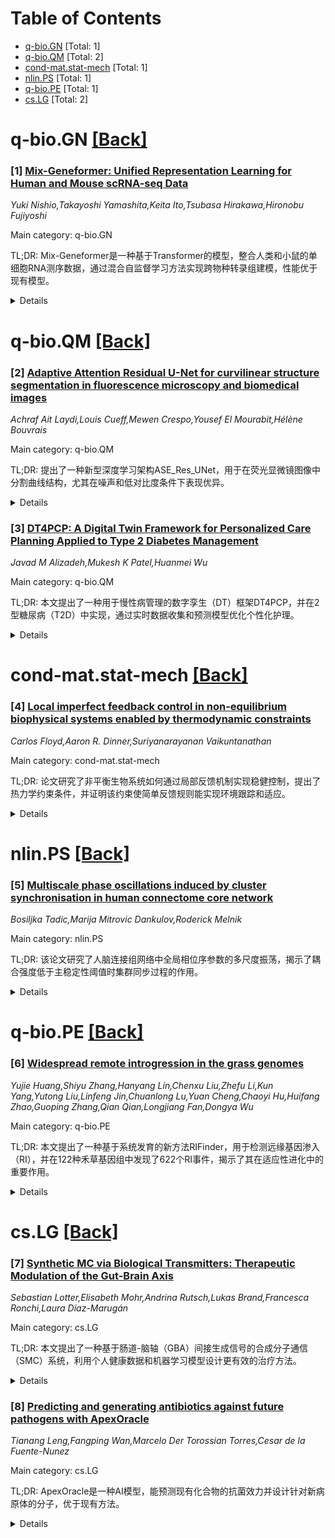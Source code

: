 <div id=toc></div>

# Table of Contents

- [q-bio.GN](#q-bio.GN) [Total: 1]
- [q-bio.QM](#q-bio.QM) [Total: 2]
- [cond-mat.stat-mech](#cond-mat.stat-mech) [Total: 1]
- [nlin.PS](#nlin.PS) [Total: 1]
- [q-bio.PE](#q-bio.PE) [Total: 1]
- [cs.LG](#cs.LG) [Total: 2]


<div id='q-bio.GN'></div>

# q-bio.GN [[Back]](#toc)

### [1] [Mix-Geneformer: Unified Representation Learning for Human and Mouse scRNA-seq Data](https://arxiv.org/abs/2507.07454)
*Yuki Nishio,Takayoshi Yamashita,Keita Ito,Tsubasa Hirakawa,Hironobu Fujiyoshi*

Main category: q-bio.GN

TL;DR: Mix-Geneformer是一种基于Transformer的模型，整合人类和小鼠的单细胞RNA测序数据，通过混合自监督学习方法实现跨物种转录组建模，性能优于现有模型。


<details>
  <summary>Details</summary>
Motivation: 现有物种特异性深度学习模型限制了跨物种泛化和转化应用，阻碍了转化研究和药物发现的发展。

Method: Mix-Geneformer结合Masked Language Modeling (MLM)和SimCSE对比损失的自监督方法，采用rank-value编码方案，训练于5000万人类和小鼠细胞数据。

Result: 在细胞类型分类和计算机模拟扰动任务中表现优异，小鼠肾脏数据准确率达95.8%，并成功识别关键调控基因。

Conclusion: Mix-Geneformer为比较转录组学和转化应用提供了强大工具，但存在计算成本和零样本迁移变异性等局限性。

Abstract: Single-cell RNA sequencing (scRNA-seq) enables single-cell transcriptomic
profiling, revealing cellular heterogeneity and rare populations. Recent deep
learning models like Geneformer and Mouse-Geneformer perform well on tasks such
as cell-type classification and in silico perturbation. However, their
species-specific design limits cross-species generalization and translational
applications, which are crucial for advancing translational research and drug
discovery. We present Mix-Geneformer, a novel Transformer-based model that
integrates human and mouse scRNA-seq data into a unified representation via a
hybrid self-supervised approach combining Masked Language Modeling (MLM) and
SimCSE-based contrastive loss to capture both shared and species-specific gene
patterns. A rank-value encoding scheme further emphasizes high-variance gene
signals during training. Trained on about 50 million cells from diverse human
and mouse organs, Mix-Geneformer matched or outperformed state-of-the-art
baselines in cell-type classification and in silico perturbation tasks,
achieving 95.8% accuracy on mouse kidney data versus 94.9% from the best
existing model. It also successfully identified key regulatory genes validated
by in vivo studies. By enabling scalable cross-species transcriptomic modeling,
Mix-Geneformer offers a powerful tool for comparative transcriptomics and
translational applications. While our results demonstrate strong performance,
we also acknowledge limitations, such as the computational cost and variability
in zero-shot transfer.

</details>


<div id='q-bio.QM'></div>

# q-bio.QM [[Back]](#toc)

### [2] [Adaptive Attention Residual U-Net for curvilinear structure segmentation in fluorescence microscopy and biomedical images](https://arxiv.org/abs/2507.07800)
*Achraf Ait Laydi,Louis Cueff,Mewen Crespo,Yousef El Mourabit,Hélène Bouvrais*

Main category: q-bio.QM

TL;DR: 提出了一种新型深度学习架构ASE_Res_UNet，用于在荧光显微镜图像中分割曲线结构，尤其在噪声和低对比度条件下表现优异。


<details>
  <summary>Details</summary>
Motivation: 荧光显微镜图像中的曲线结构分割在噪声密集或低对比度条件下具有挑战性，现有深度学习方法性能不足。

Method: 开发了ASE_Res_UNet，结合了残差块和自适应SE注意力机制，通过合成数据集进行训练和评估。

Result: ASE_Res_UNet在噪声鲁棒性和低强度结构检测上优于其他模型，并成功应用于真实图像和其他曲线结构。

Conclusion: ASE_Res_UNet在复杂条件下表现优异，具有广泛的生物医学应用潜力。

Abstract: Segmenting curvilinear structures in fluorescence microscopy remains a
challenging task, particularly under noisy conditions and in dense filament
networks commonly seen in vivo. To address this, we created two original
datasets consisting of hundreds of synthetic images of fluorescently labelled
microtubules within cells. These datasets are precisely annotated and closely
mimic real microscopy images, including realistic noise. The second dataset
presents an additional challenge, by simulating varying fluorescence
intensities along filaments that complicate segmentation. While deep learning
has shown strong potential in biomedical image analysis, its performance often
declines in noisy or low-contrast conditions. To overcome this limitation, we
developed a novel advanced architecture: the Adaptive Squeeze-and-Excitation
Residual U-Net (ASE_Res_UNet). This model enhanced the standard U-Net by
integrating residual blocks in the encoder and adaptive SE attention mechanisms
in the decoder. Through ablation studies and comprehensive visual and
quantitative evaluations, ASE_Res_UNet consistently outperformed its variants,
namely standard U-Net, ASE_UNet and Res_UNet architectures. These improvements,
particularly in noise resilience and detecting fine, low-intensity structures,
were largely attributed to the adaptive SE attention module that we created. We
further benchmarked ASE_Res_UNet against various state-of-the-art models, and
found it achieved superior performance on our most challenging dataset.
Finally, the model also generalized well to real microscopy images of stained
microtubules as well as to other curvilinear structures. Indeed, it
successfully segmented retinal blood vessels and nerves in noisy or
low-contrast biomedical images, demonstrating its strong potential for
applications in disease diagnosis and treatment.

</details>


### [3] [DT4PCP: A Digital Twin Framework for Personalized Care Planning Applied to Type 2 Diabetes Management](https://arxiv.org/abs/2507.07809)
*Javad M Alizadeh,Mukesh K Patel,Huanmei Wu*

Main category: q-bio.QM

TL;DR: 本文提出了一种用于慢性病管理的数字孪生（DT）框架DT4PCP，并在2型糖尿病（T2D）中实现，通过实时数据收集和预测模型优化个性化护理。


<details>
  <summary>Details</summary>
Motivation: 数字孪生技术在医疗领域的应用潜力巨大，但在个性化患者护理方面仍有限，本文旨在填补这一空白。

Method: 提出DT4PCP框架，整合患者实时健康数据、预测模型和社会健康决定因素（SDoH），在T2D管理中实现个性化护理。

Result: 通过回顾性模拟，证明DT4PCP-T2D能显著减少急诊风险，优化个性化护理策略。

Conclusion: 数字孪生技术有望革新慢性病护理，推动个性化医疗的发展。

Abstract: Digital Twin (DT) technology has emerged as a transformative approach in
healthcare, but its application in personalized patient care remains limited.
This paper aims to present a practical implementation of DT in the management
of chronic diseases. We introduce a general DT framework for personalized care
planning (DT4PCP), with the core components being a real-time virtual
representation of a patient's health and emerging predictive models to enable
adaptive, personalized care. We implemented the DT4PCP framework for managing
Type 2 Diabetes (DT4PCP-T2D), enabling real-time collection of behavioral data
from patients with T2D, predicting emergency department (ED) risks, simulating
the effects of different interventions, and personalizing care strategies to
reduce ED visits. The DT4PCP-T2D also integrates social determinants of health
(SDoH) and other contextual data, offering a comprehensive view of the
patient's health to ensure that care recommendations are tailored to individual
needs. Through retrospective simulations, we demonstrate that integrating DTs
in T2D management can lead to significant advancements in personalized
medicine. This study underscores the potential of DT technology to
revolutionize chronic disease care.

</details>


<div id='cond-mat.stat-mech'></div>

# cond-mat.stat-mech [[Back]](#toc)

### [4] [Local imperfect feedback control in non-equilibrium biophysical systems enabled by thermodynamic constraints](https://arxiv.org/abs/2507.07295)
*Carlos Floyd,Aaron R. Dinner,Suriyanarayanan Vaikuntanathan*

Main category: cond-mat.stat-mech

TL;DR: 论文研究了非平衡生物系统如何通过局部反馈机制实现稳健控制，提出了热力学约束条件，并证明该约束使简单反馈规则能实现环境跟踪和适应。


<details>
  <summary>Details</summary>
Motivation: 探索生物系统如何在不完美局部信息下实现稳健控制，为自然和合成生物过程（如基因调控和蛋白质构象动力学）提供理论支持。

Method: 通过非平衡稳态模型，推导热力学约束条件，分析局部反馈机制的稳定性和适用范围。

Result: 在单或双化学调节系统中，局部稳定性隐含全局稳定性；高维系统中吸引域显著大于线性近似预期。

Conclusion: 研究揭示了生物和合成系统如何通过最小反馈有效响应环境变化，无需复杂工程或精确参数调整。

Abstract: Understanding how biological systems achieve robust control despite relying
on imperfect local information remains a challenging problem. Here, we consider
non-equilibrium models which are generically used to describe natural and
synthetic biological processes, such as gene regulation and protein
conformational dynamics, and investigate their capacity for effective control
using imperfect local feedback mechanisms. We derive a thermodynamic constraint
on the response of non-equilibrium steady-state properties to changes in the
driving forces. We show that this constraint enables linear, local, and easily
implementable feedback rules to achieve environmental tracking and adaptation
without consideration of network topology. In particular, we demonstrate that
local stability of these feedback dynamics implies global stability for systems
with one or two chemical regulators, regardless of the network topology. For
higher-dimensional systems, global stability is not guaranteed. However, in
part due to simplifications in attractor landscapes implied by our
thermodynamic constraint, we find the basin of attraction remains significantly
larger than would be expected from linear approximation alone. Our findings
provide insight into how biological and synthetically engineered systems can
respond effectively to environmental changes given only minimal feedback,
without highly engineered interactions or precise parameter tuning.

</details>


<div id='nlin.PS'></div>

# nlin.PS [[Back]](#toc)

### [5] [Multiscale phase oscillations induced by cluster synchronisation in human connectome core network](https://arxiv.org/abs/2507.07583)
*Bosiljka Tadic,Marija Mitrovic Dankulov,Roderick Melnik*

Main category: nlin.PS

TL;DR: 该论文研究了人脑连接组网络中全局相位序参数的多尺度振荡，揭示了耦合强度低于主稳定性阈值时集群同步过程的作用。


<details>
  <summary>Details</summary>
Motivation: 探索大脑连接组网络中全局动态的同步机制，以理解健康大脑功能一致性及脑部疾病的异常表现。

Method: 采用谱图分析和特征向量定位方法，识别节点集群，并分析加权核心网络及其二值版本的影响。

Result: 确定了三个重要的大脑区域集群，展示了网络拓扑在同步集群形成中的主导作用，边权重对同步和序参数稳定性的影响。

Conclusion: 网络拓扑结构是同步集群形成的关键因素，而边权重则有助于稳定序参数并减少多重分形谱。

Abstract: Brain imaging data mapping onto human connectome networks enables the
investigation of global brain dynamics, where the brain hubs play an essential
role in transferring activity between different brain parts. At this scale, the
synchronisation processes are increasingly investigated as one of the key
mechanisms revealing many aspects of brain functional coherence in healthy
brains and revealing deviations due to various brain disorders. For the human
connectome core network, consisting of the eight brain hubs and the
higher-order structure attached to them, previous simulations of Kuramoto phase
oscillators at network nodes indicate instability of the global order parameter
for a range of positive coupling strengths. In this work, we investigate the
multiscale oscillations of the global phase order parameter and show that they
are connected with the cluster synchronisation processes occurring in this
range of couplings below the master stability threshold. We use the spectral
graph analysis and eigenvector localisation methodology, where the clusters of
nodes playing a similar role in the synchronisation processes have a small
mutual distance in the eigenvector space. We determine three significant
clusters of brain regions and show the position of hubs in them. With the
parallel analysis of the weighted core network and its binary version, we
demonstrate the primary role of the network's topology in the formation of
synchronised clusters. Meanwhile, the wights of edges contribute to the hub's
synchronisation with the surrounding cluster, stabilise the order parameter
variations and reduce the multifractal spectrum.

</details>


<div id='q-bio.PE'></div>

# q-bio.PE [[Back]](#toc)

### [6] [Widespread remote introgression in the grass genomes](https://arxiv.org/abs/2507.07761)
*Yujie Huang,Shiyu Zhang,Hanyang Lin,Chenxu Liu,Zhefu Li,Kun Yang,Yutong Liu,Linfeng Jin,Chuanlong Lu,Yuan Cheng,Chaoyi Hu,Huifang Zhao,Guoping Zhang,Qian Qian,Longjiang Fan,Dongya Wu*

Main category: q-bio.PE

TL;DR: 本文提出了一种基于系统发育的新方法RIFinder，用于检测远缘基因渗入（RI），并在122种禾草基因组中发现了622个RI事件，揭示了其在适应性进化中的重要作用。


<details>
  <summary>Details</summary>
Motivation: 远缘基因渗入（RI）在进化基因组学中尚未被充分研究，但其可能对物种适应性进化有重要影响。

Method: 开发了RIFinder方法，基于系统发育分析检测RI事件，并应用于122种禾草基因组数据。

Result: 发现622个RI事件，源自543个同源基因，揭示了不同禾草亚科的特征差异，并发现渗入基因在胁迫响应通路中显著富集。

Conclusion: RI在适应性进化中起关键作用，特别是在胁迫响应和生物合成基因簇的起源与多样化中。

Abstract: Genetic transfers are pervasive across both prokaryotes and eukaryotes,
encompassing canonical genomic introgression between species or genera and
horizontal gene transfer (HGT) across kingdoms. However, DNA transfer between
phylogenetically distant species, here defined as remote introgression (RI),
has remained poorly explored in evolutionary genomics. In this study, we
present RIFinder, a novel phylogeny-based method for RI event detection, and
apply it to a comprehensive dataset of 122 grass genomes. Our analysis
identifies 622 RI events originating from 543 distinct homologous genes,
revealing distinct characteristics among grass subfamilies. Specifically, the
subfamily Pooideae exhibits the highest number of introgressed genes while
Bambusoideae contains the lowest. Comparisons among accepted genes, their donor
copies and native homologs demonstrate that introgressed genes undergo
post-transfer localized adaptation, with significant functional enrichment in
stress-response pathways. Notably, we identify a large Triticeae-derived
segment in a Chloridoideae species Cleistogenes songorica, which is potentially
associated with its exceptional drought tolerance. Furthermore, we provide
compelling evidence that RI has contributed to the origin and diversification
of biosynthetic gene clusters of gramine, a defensive alkaloid chemical, across
grass species. Collectively, our study establishes a robust method for RI
detection and highlights its critical role in adaptive evolution.

</details>


<div id='cs.LG'></div>

# cs.LG [[Back]](#toc)

### [7] [Synthetic MC via Biological Transmitters: Therapeutic Modulation of the Gut-Brain Axis](https://arxiv.org/abs/2507.07604)
*Sebastian Lotter,Elisabeth Mohr,Andrina Rutsch,Lukas Brand,Francesca Ronchi,Laura Díaz-Marugán*

Main category: cs.LG

TL;DR: 本文提出了一种基于肠道-脑轴（GBA）间接生成信号的合成分子通信（SMC）系统，利用个人健康数据和机器学习模型设计更有效的治疗方法。


<details>
  <summary>Details</summary>
Motivation: 现有治疗神经疾病（如药物难治性癫痫）的GBA调制方法效果有限且标准化不足，需利用个人健康数据改进。

Method: 提出机器学习模型验证GBA调制的理论要求，并在数据有限的情况下评估其准确性。

Result: 模型在识别GBA调制因子方面表现出色，并成功识别了关键调制通路。

Conclusion: 该方法为个性化GBA调制治疗提供了可行方案，优于现有标准化方法。

Abstract: Synthetic molecular communication (SMC) is a key enabler for future
healthcare systems in which Internet of Bio-Nano-Things (IoBNT) devices
facilitate the continuous monitoring of a patient's biochemical signals. To
close the loop between sensing and actuation, both the detection and the
generation of in-body molecular communication (MC) signals is key. However,
generating signals inside the human body, e.g., via synthetic nanodevices,
poses a challenge in SMC, due to technological obstacles as well as legal,
safety, and ethical issues. Hence, this paper considers an SMC system in which
signals are generated indirectly via the modulation of a natural in-body MC
system, namely the gut-brain axis (GBA). Therapeutic GBA modulation is already
established as treatment for neurological diseases, e.g., drug refractory
epilepsy (DRE), and performed via the administration of nutritional supplements
or specific diets. However, the molecular signaling pathways that mediate the
effect of such treatments are mostly unknown. Consequently, existing treatments
are standardized or designed heuristically and able to help only some patients
while failing to help others. In this paper, we propose to leverage personal
health data, e.g., gathered by in-body IoBNT devices, to design more versatile
and robust GBA modulation-based treatments as compared to the existing ones. To
show the feasibility of our approach, we define a catalog of theoretical
requirements for therapeutic GBA modulation. Then, we propose a machine
learning model to verify these requirements for practical scenarios when only
limited data on the GBA modulation exists. By evaluating the proposed model on
several datasets, we confirm its excellent accuracy in identifying different
modulators of the GBA. Finally, we utilize the proposed model to identify
specific modulatory pathways that play an important role for therapeutic GBA
modulation.

</details>


### [8] [Predicting and generating antibiotics against future pathogens with ApexOracle](https://arxiv.org/abs/2507.07862)
*Tianang Leng,Fangping Wan,Marcelo Der Torossian Torres,Cesar de la Fuente-Nunez*

Main category: cs.LG

TL;DR: ApexOracle是一种AI模型，能预测现有化合物的抗菌效力并设计针对新病原体的分子，优于现有方法。


<details>
  <summary>Details</summary>
Motivation: 抗生素耐药性（AMR）加剧，现有方法无法快速识别对新病原体或耐药菌株有效的分子。

Method: 结合分子特征、基因组和文献数据的双嵌入框架，通过离散扩散语言模型整合病原体特异性信息。

Result: ApexOracle在活性预测和针对新病原体的迁移性上优于现有方法，并能设计高效新分子。

Conclusion: ApexOracle为应对AMR和未来传染病提供了可扩展的策略。

Abstract: Antimicrobial resistance (AMR) is escalating and outpacing current antibiotic
development. Thus, discovering antibiotics effective against emerging pathogens
is becoming increasingly critical. However, existing approaches cannot rapidly
identify effective molecules against novel pathogens or emerging drug-resistant
strains. Here, we introduce ApexOracle, an artificial intelligence (AI) model
that both predicts the antibacterial potency of existing compounds and designs
de novo molecules active against strains it has never encountered. Departing
from models that rely solely on molecular features, ApexOracle incorporates
pathogen-specific context through the integration of molecular features
captured via a foundational discrete diffusion language model and a
dual-embedding framework that combines genomic- and literature-derived strain
representations. Across diverse bacterial species and chemical modalities,
ApexOracle consistently outperformed state-of-the-art approaches in activity
prediction and demonstrated reliable transferability to novel pathogens with
little or no antimicrobial data. Its unified representation-generation
architecture further enables the in silico creation of "new-to-nature"
molecules with high predicted efficacy against priority threats. By pairing
rapid activity prediction with targeted molecular generation, ApexOracle offers
a scalable strategy for countering AMR and preparing for future
infectious-disease outbreaks.

</details>
